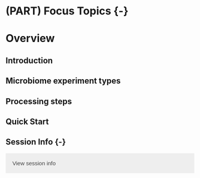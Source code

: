 # (PART) Focus Topics {-}

# Overview

<script>
document.addEventListener("click", function (event) {
    if (event.target.classList.contains("rebook-collapse")) {
        event.target.classList.toggle("active");
        var content = event.target.nextElementSibling;
        if (content.style.display === "block") {
            content.style.display = "none";
        } else {
            content.style.display = "block";
        }
    }
})
</script>

<style>
.rebook-collapse {
  background-color: #eee;
  color: #444;
  cursor: pointer;
  padding: 18px;
  width: 100%;
  border: none;
  text-align: left;
  outline: none;
  font-size: 15px;
}

.rebook-content {
  padding: 0 18px;
  display: none;
  overflow: hidden;
  background-color: #f1f1f1;
}
</style>

## Introduction

## Microbiome experiment types

## Processing steps

## Quick Start

## Session Info {-}

<button class="rebook-collapse">View session info</button>
<div class="rebook-content">
```
R version 4.0.3 (2020-10-10)
Platform: x86_64-pc-linux-gnu (64-bit)
Running under: Ubuntu 20.04 LTS

Matrix products: default
BLAS/LAPACK: /usr/lib/x86_64-linux-gnu/openblas-pthread/libopenblasp-r0.3.8.so

locale:
 [1] LC_CTYPE=en_US.UTF-8       LC_NUMERIC=C              
 [3] LC_TIME=en_US.UTF-8        LC_COLLATE=en_US.UTF-8    
 [5] LC_MONETARY=en_US.UTF-8    LC_MESSAGES=C             
 [7] LC_PAPER=en_US.UTF-8       LC_NAME=C                 
 [9] LC_ADDRESS=C               LC_TELEPHONE=C            
[11] LC_MEASUREMENT=en_US.UTF-8 LC_IDENTIFICATION=C       

attached base packages:
[1] stats     graphics  grDevices utils     datasets  methods   base     

other attached packages:
[1] BiocStyle_2.18.1    rebook_1.0.0        BiocManager_1.30.10

loaded via a namespace (and not attached):
 [1] bookdown_0.21       codetools_0.2-18    XML_3.99-0.5       
 [4] ps_1.4.0            digest_0.6.27       stats4_4.0.3       
 [7] magrittr_2.0.1      evaluate_0.14       graph_1.68.0       
[10] rlang_0.4.9         stringi_1.5.3       callr_3.5.1        
[13] rmarkdown_2.5       tools_4.0.3         stringr_1.4.0      
[16] processx_3.4.5      parallel_4.0.3      xfun_0.19          
[19] yaml_2.2.1          compiler_4.0.3      BiocGenerics_0.36.0
[22] htmltools_0.5.0     CodeDepends_0.6.5   knitr_1.30         
```
</div>
